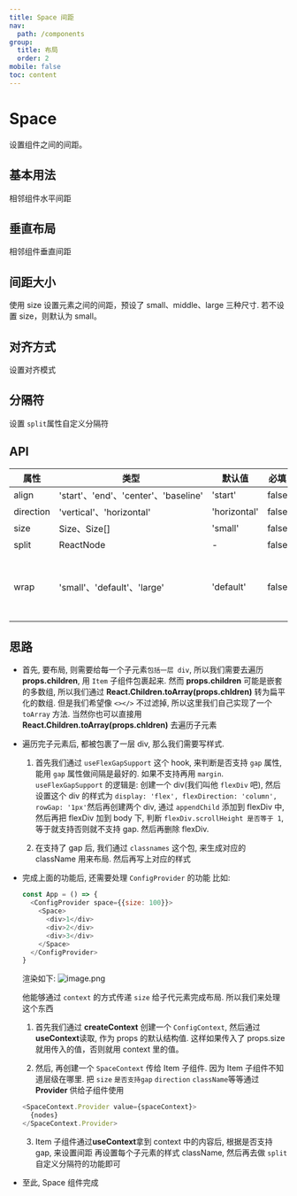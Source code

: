 ```yaml
---
title: Space 间距
nav:
  path: /components
group:
  title: 布局
  order: 2
mobile: false
toc: content
---
```


# Space

设置组件之间的间距。

## 基本用法

相邻组件水平间距

<code src="./demos/demo1.tsx"></code>

## 垂直布局

相邻组件垂直间距

<code src="./demos/demo2.tsx"></code>

## 间距大小

使用 size 设置元素之间的间距，预设了 small、middle、large 三种尺寸. 若不设置 size，则默认为 small。

<code src="./demos/demo3.tsx"></code>

## 对齐方式

设置对齐模式

<code src="./demos/demo4.tsx"></code>

## 分隔符

设置 `split`属性自定义分隔符

<code src="./demos/demo5.tsx"></code>



## API  
| 属性 | 类型               | 默认值   | 必填 | 说明 |
| ---- | ------------------| -------- | ---- | ---- |
| align | 'start'、'end'、'center'、'baseline' | 'start' |  false  | 对齐方式	 
| direction | 'vertical'、'horizontal' | 'horizontal' |  false  | 间距方向	
| size | Size、Size[] | 'small' |  false  | 间距大小	
| split | ReactNode | - |  false  | 设置拆分	
| wrap | 'small'、'default'、'large' | 'default' |  false  | 是否自动换行，仅在 horizontal 时有效	



## 思路
- 首先, 要布局, 则需要给每一个子元素`包括一层 div`, 所以我们需要去遍历 **props.children**, 用 `Item` 子组件包裹起来. 然而 **props.children** 可能是嵌套的多数组, 所以我们通过 **React.Children.toArray(props.chldren)** 转为扁平化的数组. 但是我们希望像 `<></>` 不过滤掉, 所以这里我们自己实现了一个 `toArray` 方法. 当然你也可以直接用 **React.Children.toArray(props.chldren)** 去遍历子元素

- 遍历完子元素后, 都被包裹了一层 div, 那么我们需要写样式. 

  1. 首先我们通过 `useFlexGapSupport` 这个 hook, 来判断是否支持 `gap` 属性, 能用 `gap` 属性做间隔是最好的. 如果不支持再用 `margin`.  `useFlexGapSupport` 的逻辑是: 创建一个 div(我们叫他 `flexDiv` 吧), 然后设置这个 div 的样式为 `display: 'flex', flexDirection: 'column', rowGap: '1px'`然后再创建两个 div, 通过 `appendChild` 添加到 flexDiv 中, 然后再把 flexDiv 加到 body 下, 判断 `flexDiv.scrollHeight 是否等于 1`, 等于就支持否则就不支持 gap.  然后再删除 flexDiv.
  
  2. 在支持了 gap 后, 我们通过 `classnames` 这个包, 来生成对应的 className 用来布局. 然后再写上对应的样式
  

- 完成上面的功能后, 还需要处理 `ConfigProvider` 的功能
  比如:

  ```js
  const App = () => {
    <ConfigProvider space={{size: 100}}>
      <Space>
        <div>1</div>
        <div>2</div>
        <div>3</div>
      </Space>
    </ConfigProvider>
  }
  ```
  渲染如下:
  ![image.png](https://p6-juejin.byteimg.com/tos-cn-i-k3u1fbpfcp/31e840df1ebf47b5b6a70a2f5f3a77cb~tplv-k3u1fbpfcp-jj-mark:0:0:0:0:q75.image#?w=394&h=198&s=14720&e=png&b=ffffff)

  他能够通过 `context` 的方式传递 `size` 给子代元素完成布局. 所以我们来处理这个东西

  1. 首先我们通过 **createContext** 创建一个 `ConfigContext`, 然后通过**useContext**读取, 作为 props 的默认结构值. 这样如果传入了 props.size 就用传入的值，否则就用 context 里的值。

  2. 然后, 再创建一个 `SpaceContext` 传给 Item 子组件.  因为 Item 子组件不知道层级在哪里. 把 `size` `是否支持gap` `direction` `className`等等通过**Provider** 供给子组件使用
  ```js
  <SpaceContext.Provider value={spaceContext}>
    {nodes}
  </SpaceContext.Provider>
  ```

  3. Item 子组件通过**useContext**拿到 context 中的内容后, 根据是否支持 gap, 来设置间距
  再设置每个子元素的样式 className, 然后再去做 `split` 自定义分隔符的功能即可


- 至此, Space 组件完成

